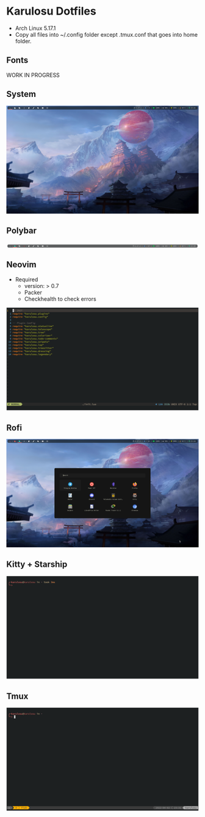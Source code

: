# Karulosu Dotfiles

- Arch Linux 5.17.1
- Copy all files into ~/.config folder except .tmux.conf that goes into home folder.

## Fonts
WORK IN PROGRESS

## System

![Captura del systema](https://github.com/Karulosu/dotfiles/blob/main/assets/system)

## Polybar

![Polybar screenshot](https://github.com/Karulosu/dotfiles/blob/main/assets/polybar.png)

## Neovim
- Required
  - version: > 0.7
  - Packer
  - Checkhealth to check errors
 
![Captura de neovim](https://github.com/Karulosu/dotfiles/blob/main/assets/nvim.png)

## Rofi

![Captura de Rofi](https://github.com/Karulosu/dotfiles/blob/main/assets/rofi.png)

## Kitty + Starship

![Kitty + Starship screenshot](https://github.com/Karulosu/dotfiles/blob/main/assets/kitty_starship_fish.png)

## Tmux

![Tmux screenshot](https://github.com/Karulosu/dotfiles/blob/main/assets/tmux.png)

